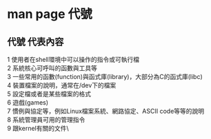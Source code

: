 # man page 代號
## 代號	代表內容
1	使用者在shell環境中可以操作的指令或可執行檔\
2	系統核心可呼叫的函數與工具等\
3	一些常用的函數(function)與函式庫(library)，大部分為C的函式庫(libc)\
4	裝置檔案的說明，通常在/dev下的檔案\
5	設定檔或者是某些檔案的格式\
6	遊戲(games)\
7	慣例與協定等，例如Linux檔案系統、網路協定、ASCII code等等的說明\
8	系統管理員可用的管理指令\
9	跟kernel有關的文件\